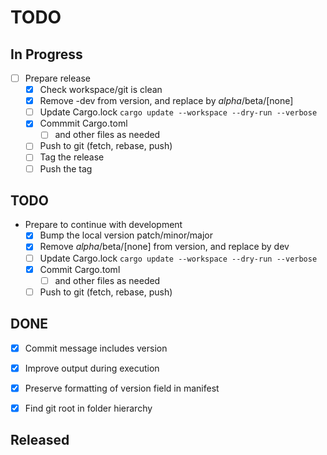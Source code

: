 # TODO

## In Progress


- [ ] Prepare release
	- [x] Check workspace/git is clean
	- [x] Remove -dev from version, and replace by *alpha*/beta/[none]
	- [ ] Update Cargo.lock `cargo update --workspace --dry-run --verbose`
	- [x] Commmit Cargo.toml
		- [ ] and other files as needed
	- [ ] Push to git (fetch, rebase, push)
	- [ ] Tag the release
	- [ ] Push the tag

## TODO




- Prepare to continue with development
	- [x] Bump the local version patch/minor/major
	- [x] Remove *alpha*/beta/[none] from version, and replace by dev
	- [ ] Update Cargo.lock `cargo update --workspace --dry-run --verbose`
	- [x] Commit Cargo.toml
		- [ ] and other files as needed
	- [ ] Push to git (fetch, rebase, push)

## DONE

- [x] Commit message includes version
- [x] Improve output during execution
- [x] Preserve formatting of version field in manifest
- [x] Find git root in folder hierarchy


## Released
